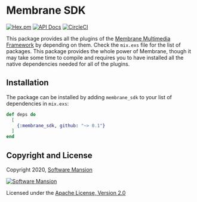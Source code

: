 # Membrane SDK

[![Hex.pm](https://img.shields.io/hexpm/v/membrane_sdk.svg)](https://hex.pm/packages/membrane_sdk)
[![API Docs](https://img.shields.io/badge/api-docs-yellow.svg?style=flat)](https://hexdocs.pm/membrane_sdk)
[![CircleCI](https://circleci.com/gh/membraneframework/membrane_sdk.svg?style=svg)](https://circleci.com/gh/membraneframework/membrane_sdk)

This package provides all the plugins of the [Membrane Multimedia Framework](https://membraneframework.org) by depending on them. Check the `mix.exs` file for the list of packages. This package provides the whole power of Membrane, though it may take some time to compile and requires you to have installed all the native dependencies needed for all of the plugins.

## Installation

The package can be installed by adding `membrane_sdk` to your list of dependencies in `mix.exs`:

```elixir
def deps do
  [
    {:membrane_sdk, github: "~> 0.1"}
  ]
end
```


## Copyright and License

Copyright 2020, [Software Mansion](https://swmansion.com/?utm_source=git&utm_medium=readme&utm_campaign=membrane_sdk)

[![Software Mansion](https://logo.swmansion.com/logo?color=white&variant=desktop&width=200&tag=membrane-github)](https://swmansion.com/?utm_source=git&utm_medium=readme&utm_campaign=membrane_sdk)

Licensed under the [Apache License, Version 2.0](LICENSE)
